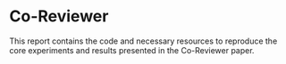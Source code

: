 # Co-Reviewer
This report contains the code and necessary resources to reproduce the core experiments and results presented in the Co-Reviewer paper.

